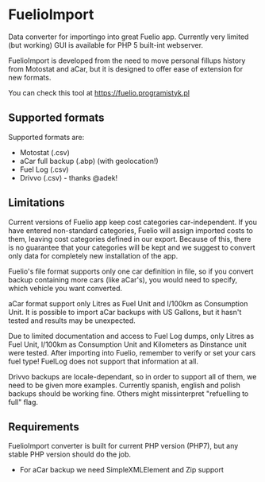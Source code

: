 # FuelioImport
Data converter for importingo into great Fuelio app. Currently very limited (but working) GUI is available for PHP 5 built-int webserver.

FuelioImport is developed from the need to move personal fillups history from Motostat and aCar, but it is designed to offer ease of extension for new formats.

You can check this tool at https://fuelio.programistyk.pl

## Supported formats
Supported formats are:

 * Motostat (.csv)
 * aCar full backup (.abp) (with geolocation!)
 * Fuel Log (.csv)
 * Drivvo (.csv) - thanks @adek!

## Limitations
Current versions of Fuelio app keep cost categories car-independent. If you have entered non-standard categories, Fuelio will assign imported costs to them,
leaving cost categories defined in our export. Because of this, there is no guarantee that your categories will be kept and we suggest to convert only data
for completely new installation of the app.

Fuelio's file format supports only one car definition in file, so if you convert backup containing more cars (like aCar's), you would need to specify, which vehicle you want converted.

aCar format support only Litres as Fuel Unit and l/100km as Consumption Unit.
It is possible to import aCar backups with US Gallons, but it hasn't tested and results may be unexpected. 

Due to limited documentation and access to Fuel Log dumps, only Litres as Fuel Unit, l/100km as Consumption Unit and Kilometers as Dinstance unit were tested.
After importing into Fuelio, remember to verify or set your cars fuel type! FuelLog does not support that information at all.

Drivvo backups are locale-dependant, so in order to support all of them, we need to be given more examples. Currently spanish, english and polish backups should be working fine. Others might missinterpret "refuelling to full" flag. 

## Requirements
FuelioImport converter is built for current PHP version (PHP7), but any stable PHP version should do the job.

 * For aCar backup we need SimpleXMLElement and Zip support
